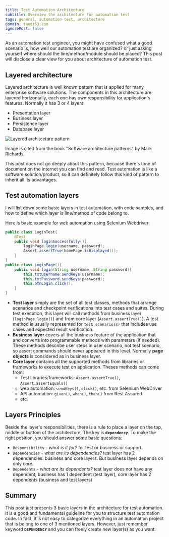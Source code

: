 ```yaml
---
title: Test Automation Architecture
subtitle: Overview the architecture for automation test
tags: general, automation-test, architecture
domain: tandt53.com
ignorePost: false
---
```


As an automation test engineer, you might have confused what a good scenario is, how well our automation test are organized? or just asking yourself where should the line/method/module should be placed? This post will disclose a clear view for you about architecture of automation test.

## Layered architecture 
Layered architecture is well known pattern that is applied for many enterprise software solutions. The components in this architecture are layered horizontally, each one has own responsibility for application's features. Normally it has 3 or 4 layers:
- Presentation layer
- Business layer
- Persistence layer
- Database layer

![Layered architecture pattern](https://cdn.hashnode.com/res/hashnode/image/upload/v1667495549657/_r48nZGtM.png?auto=compress)

Image is cited from the book "Software architecture patterns" by Mark Richards. 

This post does not go deeply about this pattern, because there's tone of document on the internet you can find and read. Test automation is like a software solution/product, so it can definitely follow this kind of pattern to inherit all its advantages.

## Test automation layers 
I will list down some basic layers in test automation, with code samples, and how to define which layer is line/method of code belong to. 

Here is basic example for web automation using Selenium Webdriver:
```java
public class LoginTest{
    @Test
    public void loginSuccessfully(){
        loginPage.login(username, password);
        Assert.assertTrue(homePage.isDisplayed());
    }
}
public class LoginPage(){
    public void login(String username, String password){
        this.txtUsername.sendKeys(username);
        this.txtPassword.sendKeys(password);
        this.btnLogin.click();
    }
}
```
- **Test layer** simply are the set of all test classes, methods that arrange  scenarios and checkpoint verifications into test cases and suites. During test execution, this layer will call methods from business layer (`loginPage.login()`) and from core layer (`Assert.assertTrue()`). A test method is usually represented for `test scenario(s)` that includes use cases and expected result verification.
- **Business layer** covers all the business feature of the application that and converts into programmable methods with parameters (if needed). These methods describe user steps in user scenario, not test scenario, so assert commands should never appeared in this level. Normally **page objects** is considered as in business layer.
- **Core layer** contains all the supported methods from libraries or frameworks to execute test on application. Theses methods can come from:
  - Test libraries/frameworks: `Assert.assertTrue()`, `Assert.assertEquals()`
  - web automation: `sendKeys()`, `click()`, etc. from Selenium WebDriver
  - API automation: `given()`, `when()`, `then()` from Rest Assured.
  - etc.

## Layers Principles
Beside the layer's responsibilities, there is a rule to place a layer on the top, middle or bottom of the architecture. The key is **`dependency`**.
To make the right position, you should answer some basic questions:
- `Responsibility` - *what is it for?* for test or business or support.
- `Dependencies` - *what are its dependencies?* test layer has 2 dependencies: business and core layers. But business layer depends on only core.
- `Dependents` - *what are its dependents?* test layer does not have any dependent, business has 1 dependent (test layer), core layer has 2 dependents (business and test layers)

 
## Summary
This post just presents 3 basic layers in the architecture for test automation. It is a good and fundamental guideline for you to structure test automation code. In fact, it is not easy to categorize everything in an automation project that is belong to one of 3 mentioned layers. However, just remember keyword **`DEPENDENCY`** and you can freely create new layer(s) as you want. 


